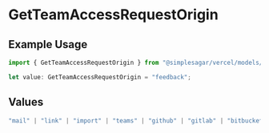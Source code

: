 # GetTeamAccessRequestOrigin

## Example Usage

```typescript
import { GetTeamAccessRequestOrigin } from "@simplesagar/vercel/models/getteamaccessrequestop.js";

let value: GetTeamAccessRequestOrigin = "feedback";
```

## Values

```typescript
"mail" | "link" | "import" | "teams" | "github" | "gitlab" | "bitbucket" | "saml" | "dsync" | "feedback" | "organization-teams"
```